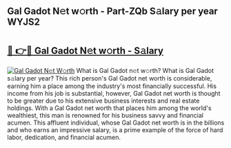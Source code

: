 ## Gal Gadot N𝚎t w𝚘rth - Part-ZQb S𝚊lary per year WYJS2

# <h2><a href="http://gc08ppm.nevu.top/?p=Gal+Gadot">🔗 👉🔴 Gal Gadot N𝚎t w𝚘rth - S𝚊lary</a></h2>

[![Gal Gadot N𝚎t W𝚘rth](https://i.imgur.com/Oavwk0R.jpeg)](http://gc08ppm.nevu.top/?p=Gal+Gadot)
What is Gal Gadot n𝚎t w𝚘rth? What is Gal Gadot s𝚊lary per year?
This rich person's Gal Gadot net worth is considerable, earning him a place among the industry's most financially successful. His income from his job is substantial, however, Gal Gadot net worth is thought to be greater due to his extensive business interests and real estate holdings. With a Gal Gadot net worth that places him among the world's wealthiest, this man is renowned for his business savvy and financial acumen. This affluent individual, whose Gal Gadot net worth is in the billions and who earns an impressive salary, is a prime example of the force of hard labor, dedication, and financial acumen.
